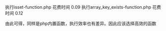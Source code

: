 执行isset-function.php 花费时间 0.09
执行array_key_exists-function.php 花费时间 0.12 

由此可得，同样是php内置函数，执行效率也有差异。因此应该选择高效的函数
